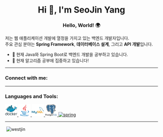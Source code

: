 <h1 align="center">Hi 👋, I'm SeoJin Yang</h1>
<h3 align="center">Hello, World! 🌍</h3>

저는 웹 애플리케이션 개발에 열정을 가지고 있는 백엔드 개발자입니다.  
주요 관심 분야는 **Spring Framework**, **데이터베이스 설계**, 그리고 **API 개발**입니다.

- 🌱 현재 Java와 Spring Boot로 백엔드 개발을 공부하고 있습니다.  
- 🔭 현재 알고리즘 공부에 집중하고 있습니다!

---

<h3 align="left">Connect with me:</h3>
<p align="left">
  <!-- yangyangseoseo@gmail.com -->
</p>

---

<h3 align="left">Languages and Tools:</h3>
<p align="left"> 
  <a href="https://www.docker.com/" target="_blank" rel="noreferrer"> 
    <img src="https://raw.githubusercontent.com/devicons/devicon/master/icons/docker/docker-original-wordmark.svg" alt="docker" width="40" height="40"/> 
  </a> 
  <a href="https://www.java.com" target="_blank" rel="noreferrer"> 
    <img src="https://raw.githubusercontent.com/devicons/devicon/master/icons/java/java-original.svg" alt="java" width="40" height="40"/> 
  </a> 
  <a href="https://www.mysql.com/" target="_blank" rel="noreferrer"> 
    <img src="https://raw.githubusercontent.com/devicons/devicon/master/icons/mysql/mysql-original-wordmark.svg" alt="mysql" width="40" height="40"/> 
  </a> 
  <a href="https://www.postgresql.org" target="_blank" rel="noreferrer"> 
    <img src="https://raw.githubusercontent.com/devicons/devicon/master/icons/postgresql/postgresql-original-wordmark.svg" alt="postgresql" width="40" height="40"/> 
  </a> 
  <a href="https://spring.io/" target="_blank" rel="noreferrer"> 
    <img src="https://www.vectorlogo.zone/logos/springio/springio-icon.svg" alt="spring" width="40" height="40"/> 
  </a> 
</p>

---

<p>&nbsp;<img align="center" src="https://github-readme-stats.vercel.app/api?username=westjin&show_icons=true&locale=en" alt="westjin" /></p>
